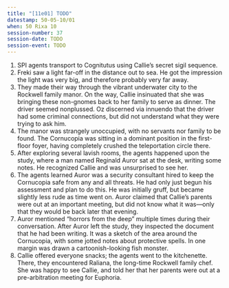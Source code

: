 ```yaml
---
title: "[11e01] TODO"
datestamp: 50-05-10/01
when: 50 Rixa 10
session-number: 37
session-date: TODO
session-event: TODO
---
```


1. SPI agents transport to Cognitutus using Callie’s secret sigil sequence.
2. Freki saw a light far-off in the distance out to sea. He got the impression the light was very big, and therefore probably very far away.
3. They made their way through the vibrant underwater city to the Rockwell family manor. On the way, Callie insinuated that she was bringing these non-gnomes back to her family to serve as dinner. The driver seemed nonplussed. Oz discerned via innuendo that the driver had some criminal connections, but did not understand what they were trying to ask him.
4. The manor was strangely unoccupied, with no servants nor family to be found. The Cornucopia was sitting in a dominant position in the first-floor foyer, having completely crushed the teleportation circle there.
5. After exploring several lavish rooms, the agents happened upon the study, where a man named Reginald Auror sat at the desk, writing some notes. He recognized Callie and was unsurprised to see her.
6. The agents learned Auror was a security consultant hired to keep the Cornucopia safe from any and all threats. He had only just begun his assessment and plan to do this. He was initially gruff, but became slightly less rude as time went on. Auror claimed that Callie’s parents were out at an important meeting, but did not know what it was—only that they would be back later that evening.
7. Auror mentioned “horrors from the deep” multiple times during their conversation. After Auror left the study, they inspected the document that he had been writing. It was a sketch of the area around the Cornucopia, with some jotted notes about protective spells. In one margin was drawn a cartoonish-looking fish monster.
8. Callie offered everyone snacks; the agents went to the kitchenette. There, they encountered Raliana, the long-time Rockwell family chef. She was happy to see Callie, and told her that her parents were out at a pre-arbitration meeting for Euphoria.
